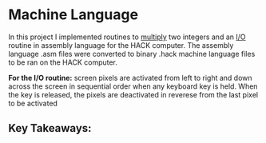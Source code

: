 # Machine Language
In this project I implemented routines to [multiply](https://github.com/jordanvieler/The_Elements_of_Computing_Systems/blob/main/Machine_Language/Mult.asm) two integers and an [I/O](https://github.com/jordanvieler/The_Elements_of_Computing_Systems/blob/main/Machine_Language/Fill.asm) routine in assembly language for the HACK computer. The assembly language .asm files were converted to binary .hack machine language files to be ran on the HACK computer.

**For the I/O routine:** screen pixels are activated from left to right and down across the screen in sequential order when any keyboard key is held. When the key is released, the pixels are deactivated in reverese from the last pixel to be activated

## Key Takeaways:

